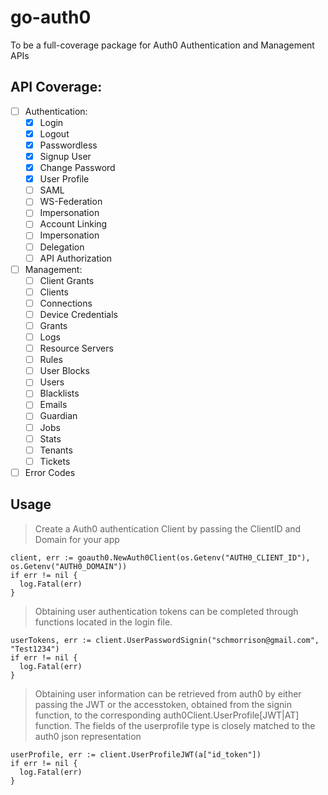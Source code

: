 # go-auth0
To be a full-coverage package for Auth0 Authentication and Management APIs

## API Coverage:

  - [ ] Authentication:
    * [x] Login
    * [x] Logout
    * [x] Passwordless
    * [x] Signup User
    * [x] Change Password
    * [x] User Profile
    * [ ] SAML
    * [ ] WS-Federation
    * [ ] Impersonation
    * [ ] Account Linking
    * [ ] Impersonation
    * [ ] Delegation
    * [ ] API Authorization

  - [ ] Management:
    * [ ] Client Grants
    * [ ] Clients
    * [ ] Connections
    * [ ] Device Credentials
    * [ ] Grants
    * [ ] Logs
    * [ ] Resource Servers
    * [ ] Rules
    * [ ] User Blocks
    * [ ] Users
    * [ ] Blacklists
    * [ ] Emails
    * [ ] Guardian
    * [ ] Jobs
    * [ ] Stats
    * [ ] Tenants
    * [ ] Tickets

  - [ ] Error Codes

## Usage

> Create a Auth0 authentication Client by passing the ClientID and Domain for your app
```
client, err := goauth0.NewAuth0Client(os.Getenv("AUTH0_CLIENT_ID"), os.Getenv("AUTH0_DOMAIN"))
if err != nil {
  log.Fatal(err)
}
```

> Obtaining user authentication tokens can be completed through functions located in the login file.
```
userTokens, err := client.UserPasswordSignin("schmorrison@gmail.com", "Test1234")
if err != nil {
  log.Fatal(err)
}
```

> Obtaining user information can be retrieved from auth0 by either passing the JWT or the accesstoken, obtained from the signin function, to the corresponding auth0Client.UserProfile[JWT|AT] function. The fields of the userprofile type is closely matched to the auth0 json representation
```
userProfile, err := client.UserProfileJWT(a["id_token"])
if err != nil {
  log.Fatal(err)
}
```
